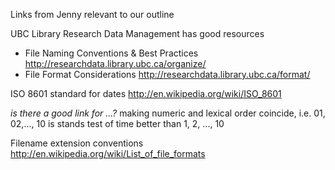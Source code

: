Links from Jenny relevant to our outline

UBC Library Research Data Management has good resources
  * File Naming Conventions & Best Practices <http://researchdata.library.ubc.ca/organize/>
  * File Format Considerations <http://researchdata.library.ubc.ca/format/>
  
ISO 8601 standard for dates <http://en.wikipedia.org/wiki/ISO_8601>

*is there a good link for ...?* making numeric and lexical order coincide, i.e. 01, 02,..., 10 is stands test of time better than 1, 2, ..., 10

Filename extension conventions <http://en.wikipedia.org/wiki/List_of_file_formats>
